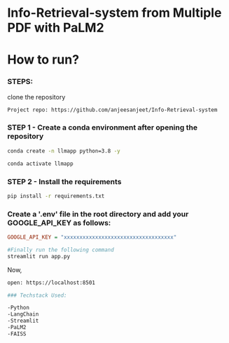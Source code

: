# Info-Retrieval-system from Multiple PDF with PaLM2

# How to run?
### STEPS:

clone the repository

```bash
Project repo: https://github.com/anjeesanjeet/Info-Retrieval-system
```

### STEP 1 - Create a conda environment after opening the repository

```bash
conda create -n llmapp python=3.8 -y
```

```bash
conda activate llmapp
```

### STEP 2 - Install the requirements
```bash
pip install -r requirements.txt
```

### Create a '.env' file in the root directory and add your GOOGLE_API_KEY as follows:

```ini
GOOGLE_API_KEY = "xxxxxxxxxxxxxxxxxxxxxxxxxxxxxxxxxxx"
```

```bash
#Finally run the following command
streamlit run app.py
```

Now,
```bash
open: https://localhost:8501

### Techstack Used:

-Python
-LangChain
-Streamlit
-PaLM2
-FAISS